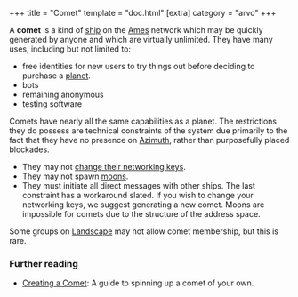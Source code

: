 +++
title = "Comet"
template = "doc.html"
[extra]
category = "arvo"
+++

A **comet** is a kind of [ship](../ship) on the [Ames](../ames) network which
may be quickly generated by anyone and which are virtually unlimited. They have
many uses, including but not limited to:
- free identities for new users to try things out before deciding to purchase a [planet](../planet).
- bots
- remaining anonymous
- testing software

Comets have nearly all the same capabilities as a planet. The restrictions they
do possess are technical constraints of the system due primarily to the fact that they
have no presence on [Azimuth](../azimuth), rather than purposefully placed
blockades.
 - They may not [change their networking keys](../bridge).
 - They may not spawn [moons](../moon).
 - They must initiate all direct messages with other ships.
The last constraint has a workaround slated. If you wish to change your
networking keys, we suggest generating a new comet. Moons are impossible for
comets due to the structure of the address space.

Some groups on [Landscape](../landscape) may not allow comet membership, but this is rare.


### Further reading

- [Creating a Comet](@/getting-started/_index.md): A guide to spinning up a comet of your own.
